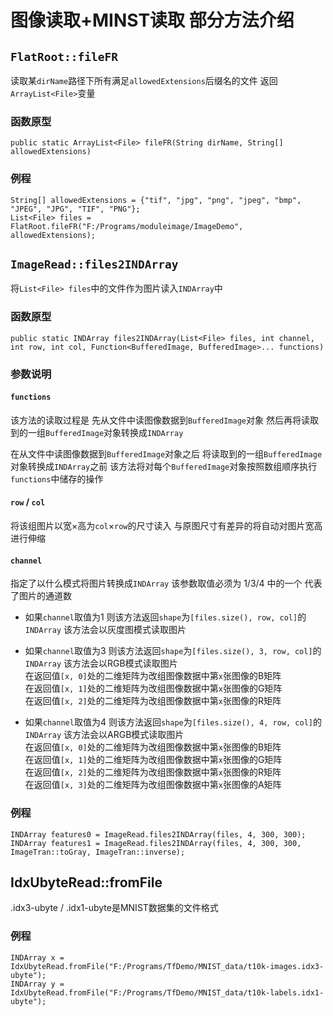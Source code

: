 # 图像读取+MINST读取 部分方法介绍

## ```FlatRoot::fileFR```
读取某```dirName```路径下所有满足```allowedExtensions```后缀名的文件 返回```ArrayList<File>```变量
### 函数原型
```{java}
public static ArrayList<File> fileFR(String dirName, String[] allowedExtensions)
```
### 例程
```{java}
String[] allowedExtensions = {"tif", "jpg", "png", "jpeg", "bmp", "JPEG", "JPG", "TIF", "PNG"};
List<File> files = FlatRoot.fileFR("F:/Programs/moduleimage/ImageDemo", allowedExtensions);
```
## ```ImageRead::files2INDArray```
将```List<File> files```中的文件作为图片读入```INDArray```中
### 函数原型
```{java}
public static INDArray files2INDArray(List<File> files, int channel, int row, int col, Function<BufferedImage, BufferedImage>... functions)
```
### 参数说明
#### ```functions```
该方法的读取过程是 先从文件中读图像数据到```BufferedImage```对象 然后再将读取到的一组```BufferedImage```对象转换成```INDArray```

在从文件中读图像数据到```BufferedImage```对象之后 将读取到的一组```BufferedImage```对象转换成```INDArray```之前
该方法将对每个```BufferedImage```对象按照数组顺序执行```functions```中储存的操作
#### ```row``` / ```col```
将该组图片以宽×高为```col```×```row```的尺寸读入 与原图尺寸有差异的将自动对图片宽高进行伸缩
#### ```channel```
指定了以什么模式将图片转换成```INDArray``` 该参数取值必须为 1/3/4 中的一个 代表了图片的通道数

* 如果```channel```取值为1 则该方法返回```shape```为```[files.size(), row, col]```的```INDArray``` 该方法会以灰度图模式读取图片

* 如果```channel```取值为3 则该方法返回```shape```为```[files.size(), 3, row, col]```的```INDArray``` 该方法会以RGB模式读取图片<br>
在返回值```[x, 0]```处的二维矩阵为改组图像数据中第```x```张图像的B矩阵<br>
在返回值```[x, 1]```处的二维矩阵为改组图像数据中第```x```张图像的G矩阵<br>
在返回值```[x, 2]```处的二维矩阵为改组图像数据中第```x```张图像的R矩阵

* 如果```channel```取值为4 则该方法返回```shape```为```[files.size(), 4, row, col]```的```INDArray``` 该方法会以ARGB模式读取图片<br>
在返回值```[x, 0]```处的二维矩阵为改组图像数据中第```x```张图像的B矩阵<br>
在返回值```[x, 1]```处的二维矩阵为改组图像数据中第```x```张图像的G矩阵<br>
在返回值```[x, 2]```处的二维矩阵为改组图像数据中第```x```张图像的R矩阵<br>
在返回值```[x, 3]```处的二维矩阵为改组图像数据中第```x```张图像的A矩阵
### 例程
```{java}
INDArray features0 = ImageRead.files2INDArray(files, 4, 300, 300);
INDArray features1 = ImageRead.files2INDArray(files, 4, 300, 300, ImageTran::toGray, ImageTran::inverse);
```
## IdxUbyteRead::fromFile
.idx3-ubyte / .idx1-ubyte是MNIST数据集的文件格式
### 例程
```{java}
INDArray x = IdxUbyteRead.fromFile("F:/Programs/TfDemo/MNIST_data/t10k-images.idx3-ubyte");
INDArray y = IdxUbyteRead.fromFile("F:/Programs/TfDemo/MNIST_data/t10k-labels.idx1-ubyte");
```